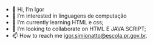 - 👋 Hi, I’m Igor
- 👀 I’m interested in linguagens de computação
- 🌱 I’m currently learning HTML e css;
- 💞️ I’m looking to collaborate on HTML E JAVA SCRIPT;
- 📫 How to reach me igor.simionatto@escola.pr.gov.br.

<!---
igor1b/igor1b is a ✨ special ✨ repository because its `README.md` (this file) appears on your GitHub profile.
You can click the Preview link to take a look at your changes.
--->
